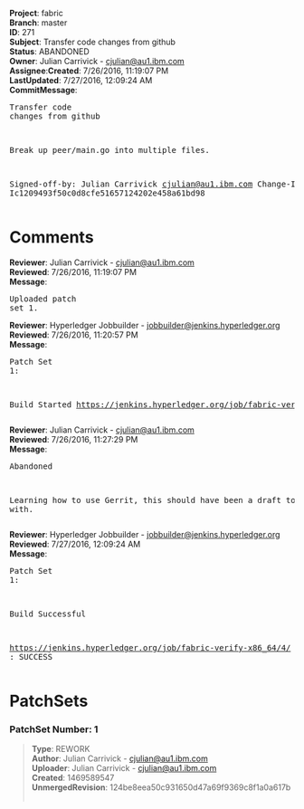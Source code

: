 <strong>Project</strong>: fabric</br><strong>Branch</strong>: master<br><strong>ID</strong>: 271<br><strong>Subject</strong>: Transfer code changes from github<br><strong>Status</strong>: ABANDONED<br><strong>Owner</strong>: Julian Carrivick - cjulian@au1.ibm.com<br><strong>Assignee</strong>:<strong>Created</strong>: 7/26/2016, 11:19:07 PM<br><strong>LastUpdated</strong>: 7/27/2016, 12:09:24 AM<br><strong>CommitMessage</strong>:<br><pre>Transfer code changes from github

Break up peer/main.go into multiple files.

Signed-off-by: Julian Carrivick <cjulian@au1.ibm.com>
Change-Id: Ic1209493f50c0d8cfe51657124202e458a61bd98
</pre><h1>Comments</h1><strong>Reviewer</strong>: Julian Carrivick - cjulian@au1.ibm.com<br><strong>Reviewed</strong>: 7/26/2016, 11:19:07 PM<br><strong>Message</strong>: <pre>Uploaded patch set 1.</pre><strong>Reviewer</strong>: Hyperledger Jobbuilder - jobbuilder@jenkins.hyperledger.org<br><strong>Reviewed</strong>: 7/26/2016, 11:20:57 PM<br><strong>Message</strong>: <pre>Patch Set 1:

Build Started https://jenkins.hyperledger.org/job/fabric-verify-x86_64/4/</pre><strong>Reviewer</strong>: Julian Carrivick - cjulian@au1.ibm.com<br><strong>Reviewed</strong>: 7/26/2016, 11:27:29 PM<br><strong>Message</strong>: <pre>Abandoned

Learning how to use Gerrit, this should have been a draft to start with.</pre><strong>Reviewer</strong>: Hyperledger Jobbuilder - jobbuilder@jenkins.hyperledger.org<br><strong>Reviewed</strong>: 7/27/2016, 12:09:24 AM<br><strong>Message</strong>: <pre>Patch Set 1:

Build Successful 

https://jenkins.hyperledger.org/job/fabric-verify-x86_64/4/ : SUCCESS</pre><h1>PatchSets</h1><h3>PatchSet Number: 1</h3><blockquote><strong>Type</strong>: REWORK<br><strong>Author</strong>: Julian Carrivick - cjulian@au1.ibm.com<br><strong>Uploader</strong>: Julian Carrivick - cjulian@au1.ibm.com<br><strong>Created</strong>: 1469589547<br><strong>UnmergedRevision</strong>: 124be8eea50c931650d47a69f9369c8f1a0a617b<br><br></blockquote>